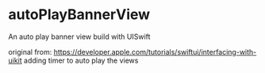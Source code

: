 # autoPlayBannerView
An auto play banner view build with UISwift

original from: https://developer.apple.com/tutorials/swiftui/interfacing-with-uikit
adding timer to auto play the views
